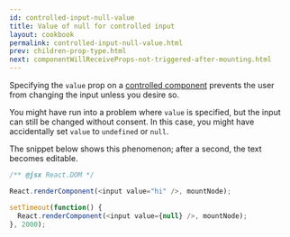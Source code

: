 ```yaml
---
id: controlled-input-null-value
title: Value of null for controlled input
layout: cookbook
permalink: controlled-input-null-value.html
prev: children-prop-type.html
next: componentWillReceiveProps-not-triggered-after-mounting.html
---
```


Specifying the `value` prop on a [controlled component](/react/docs/cookbook/forms.html) prevents the user from changing the input unless you desire so.

You might have run into a problem where `value` is specified, but the input can still be changed without consent. In this case, you might have accidentally set `value` to `undefined` or `null`.

The snippet below shows this phenomenon; after a second, the text becomes editable.

```js
/** @jsx React.DOM */

React.renderComponent(<input value="hi" />, mountNode);

setTimeout(function() {
  React.renderComponent(<input value={null} />, mountNode);
}, 2000);
```

